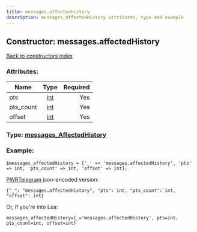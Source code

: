 ```yaml
---
title: messages.affectedHistory
description: messages_affectedHistory attributes, type and example
---
```

## Constructor: messages.affectedHistory  
[Back to constructors index](index.md)



### Attributes:

| Name     |    Type       | Required |
|----------|:-------------:|---------:|
|pts|[int](../types/int.md) | Yes|
|pts\_count|[int](../types/int.md) | Yes|
|offset|[int](../types/int.md) | Yes|



### Type: [messages\_AffectedHistory](../types/messages_AffectedHistory.md)


### Example:

```
$messages_affectedHistory = ['_' => 'messages.affectedHistory', 'pts' => int, 'pts_count' => int, 'offset' => int];
```  

[PWRTelegram](https://pwrtelegram.xyz) json-encoded version:

```
{"_": "messages.affectedHistory", "pts": int, "pts_count": int, "offset": int}
```


Or, if you're into Lua:  


```
messages_affectedHistory={_='messages.affectedHistory', pts=int, pts_count=int, offset=int}

```


